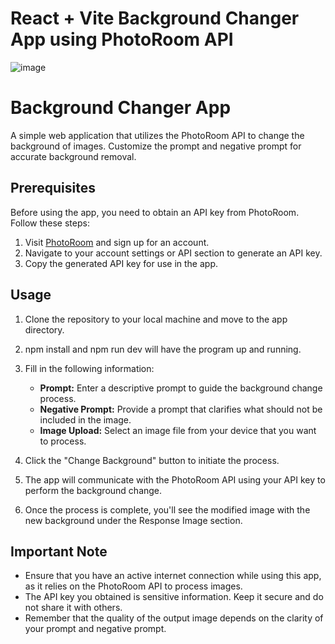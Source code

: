 # React + Vite Background Changer App using PhotoRoom API

![image](https://github.com/AdityaRaj0001/BgChanger/assets/92699283/ebc83af0-40e6-486a-b2ad-8dabaa065ad9)

# Background Changer App

A simple web application that utilizes the PhotoRoom API to change the background of images. Customize the prompt and negative prompt for accurate background removal.

## Prerequisites

Before using the app, you need to obtain an API key from PhotoRoom. Follow these steps:

1. Visit [PhotoRoom](https://www.photoroom.com/) and sign up for an account.
2. Navigate to your account settings or API section to generate an API key.
3. Copy the generated API key for use in the app.

## Usage

1. Clone the repository to your local machine and move to the app directory.
2. npm install and npm run dev will have the program up and running.
3. Fill in the following information:

   - **Prompt:** Enter a descriptive prompt to guide the background change process.
   - **Negative Prompt:** Provide a prompt that clarifies what should not be included in the image.
   - **Image Upload:** Select an image file from your device that you want to process.

4. Click the "Change Background" button to initiate the process.
5. The app will communicate with the PhotoRoom API using your API key to perform the background change.
6. Once the process is complete, you'll see the modified image with the new background under the Response Image section.

## Important Note

- Ensure that you have an active internet connection while using this app, as it relies on the PhotoRoom API to process images.
- The API key you obtained is sensitive information. Keep it secure and do not share it with others.
- Remember that the quality of the output image depends on the clarity of your prompt and negative prompt.



